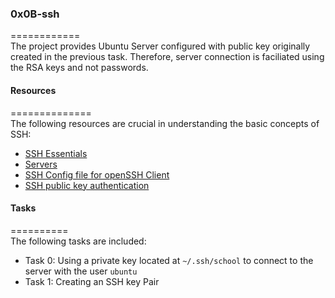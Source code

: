 ### 0x0B-ssh
============     
The project provides Ubuntu Server configured with public key originally created in the previous task. Therefore, server connection is faciliated using the RSA keys and not passwords.     

#### Resources  
==============      
The following resources are crucial in understanding the basic concepts of SSH:     
* [SSH Essentials](https://www.digitalocean.com/community/tutorials/ssh-essentials-working-with-ssh-servers-clients-and-keys)     
* [Servers](https://en.wikipedia.org/wiki/Server_%28computing%29#Hardware_requirement)      
* [SSH Config file for openSSH Client](https://www.ssh.com/academy/ssh/config)    
* [SSH public key authentication](https://www.ssh.com/academy/ssh/public-key-authentication)    


#### Tasks   
==========    
The following tasks are included:     
* Task 0: Using a private key located at `~/.ssh/school` to connect to the server with the user `ubuntu`     
* Task 1: Creating an SSH key Pair
